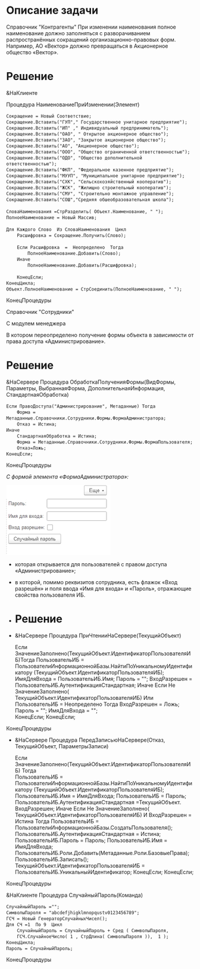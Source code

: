 # Описание задачи
Справочник "Контрагенты"
При изменении наименования полное наименование должно заполняться с разворачиванием распространённых сокращений организационно-правовых форм. Например, АО «Вектор» должно превращаться в Акционерное общество «Вектор».
# Решение
&НаКлиенте

Процедура НаименованиеПриИзменении(Элемент)

	Сокращение = Новый Соответствие;
	Сокращение.Вставить("ГУП"," Государственное унитарное предприятие");
	Сокращение.Вставить("ИП" ," Индивидуальный предприниматель");
	Сокращение.Вставить("ОАО", " Открытое акционерное общество");
	Сокращение.Вставить("ЗАО", "Закрытое акционерное общество");
	Сокращение.Вставить("АО", "Акционерное общество");
	Сокращение.Вставить("ООО", "Общество ограниченной ответственностью");
	Сокращение.Вставить("ОДО", "Общество дополнительной ответственностью");
	Сокращение.Вставить("ФКП", "Федеральное казенное предприятие");
	Сокращение.Вставить("МУУП", "Муниципальное унитарное предприятие");
	Сокращение.Вставить("СХК", "Сельскохозяйственный кооператив");
	Сокращение.Вставить("ЖСК", "Жилищно строительный кооператив");
	Сокращение.Вставить("СМУ", "Строительно монтажное управление");
	Сокращение.Вставить("СОШ","Средняя обшеобразовательная школа");
	
	СловаНаименования =СтрРазделить( Объект.Наименование, " ");
	ПолноеНаименование = Новый Массив;
	
	Для Каждого Слово  Из СловаНаименования  Цикл
		Расшифровка = Сокращение.Получить(Слово);
		
		Если Расшифровка  =  Неопределено  Тогда 
			ПолноеНаименование.Добавить(Слово);
		Иначе
			ПолноеНаименование.Добавить(Расшифровка);
			
		КонецЕсли;
	КонецЦикла;
	Объект.ПолноеНаименование = СтрСоединить(ПолноеНаименование, " ");
КонецПроцедуры

 Справочник "Сотрудники"

 С модулем менеджера 

В котором переопределено получение формы объекта в зависимости от права доступа «Администрирование».
# Решение
&НаСервере
Процедура ОбработкаПолученияФормы(ВидФормы, Параметры, ВыбраннаяФорма, ДополнительнаяИнформация, СтандартнаяОбработка)
	
	Если ПравоДоступа("Администрирование", Метаданные) Тогда
		Форма = Метаданные.Справочники.Сотрудники.Формы.ФормаАдминистратора;
		Отказ = Истина;
	Иначе
		СтандартнаяОбработка = Истина; 
		Форма = Метаданные.Справочники.Сотрудники.Формы.ФормаПользователя; 
		Отказ=Ложь;
	КонецЕсли;
	
КонецПроцедуры


*С формой элемента «ФормаАдминистратора»:*

![Форма Администратора](%D0%A4%D0%BE%D1%80%D0%BC%D0%B0%20%D0%B0%D0%B4%D0%BC%D0%B8%D0%BD%D0%B8%D1%81%D1%82%D1%80%D0%B0%D1%82%D0%BE%D1%80%D0%B0.png)

- которая открывается для пользователей с правом доступа «Администрирование»;
- в которой, помимо реквизитов сотрудника, есть флажок «Вход разрешён» и поля ввода «Имя для входа» и «Пароль», отражающие свойства пользователя ИБ.
- # Решение
- &НаСервере
Процедура ПриЧтенииНаСервере(ТекущийОбъект) 
	
	Если  ЗначениеЗаполнено(ТекущийОбъект.ИдентификаторПользователяИБ)Тогда	
		ПользовательИБ = ПользователиИнформационнойБазы.НайтиПоУникальномуИдентификатору
		(ТекущийОбъект.ИдентификаторПользователяИБ);
		ИмяДляВхода = ПользовательИБ.Имя;
		Пароль = "";
		ВходРазрешен = ПользовательИБ.АутентификацияСтандартная;
	Иначе
		Если Не ЗначениеЗаполнено( ТекущийОбъект.ИдентификаторПользователяИБ) 
			Или ПользовательИБ =  Неопределено Тогда
			ВходРазрешен = Ложь;
			Пароль = "";
			ИмяДляВхода = "";			
		КонецЕсли;
	КонецЕсли;
	
КонецПроцедуры

- &НаСервере
Процедура ПередЗаписьюНаСервере(Отказ, ТекущийОбъект, ПараметрыЗаписи) 
	
	Если  ЗначениеЗаполнено(ТекущийОбъект.ИдентификаторПользователяИБ) Тогда	
		ПользовательИБ = ПользователиИнформационнойБазы.НайтиПоУникальномуИдентификатору
		(ТекущийОбъект.ИдентификаторПользователяИБ); 
		ПользовательИБ.Имя = ИмяДляВхода;
		ПользовательИБ = Пароль;
		ПользовательИБ.АутентификацияСтандартная =ТекущийОбъект. ВходРазрешен;
	Иначе
		Если   Не ЗначениеЗаполнено( ТекущийОбъект.ИдентификаторПользователяИБ) И 
			ВходРазрешен = Истина Тогда 
			ПользовательИБ = ПользователиИнформационнойБазы.СоздатьПользователя();
			ПользовательИБ.АутентификацияСтандартная = Истина;
			ПользовательИБ.Пароль  =  Пароль;
			ПользовательИБ.Имя = ИмяДляВхода;
			ПользовательИБ.Роли.Добавить(Метаданные.Роли.БазовыеПрава);
			ПользовательИБ.Записать();
			ТекущийОбъект.ИдентификаторПользователяИБ = ПользовательИБ.УникальныйИдентификатор;
		КонецЕсли;
	КонецЕсли; 
	
КонецПроцедуры

&НаКлиенте
Процедура СлучайныйПароль(Команда) 
	
	СлучайныйПароль ="";
	СимволыПароля = "abcdefjhigklmnopqustv0123456789";
	ГСЧ = Новый ГенераторСлучайныхЧисел();
	Для СЧ =1  По 9  Цикл
		СлучайныйПароль = СлучайныйПароль + Сред ( СимволыПароля, 
		ГСЧ.СлучайноеЧисло( 1 , СтрДлина( СимволыПароля )),  1 );
	КонецЦикла;
	Пароль = СлучайныйПароль;
	
КонецПроцедуры
